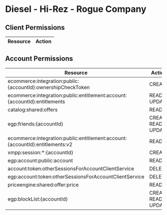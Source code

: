 # Diesel - Hi-Rez - Rogue Company


## Client Permissions
| Resource | Action |
| -------- | ------ |

## Account Permissions
| Resource | Action |
| -------- | ------ |
| ecommerce:integration:public:{accountId}:ownershipCheckToken | CREATE |
| ecommerce:integration:public:entitlement:account:{accountId}:entitlements | READ UPDATE |
| catalog:shared:offers | READ |
| egp:friends:{accountId} | CREATE READ UPDATE |
| ecommerce:integration:public:entitlement:account:{accountId}:entitlements:v2 | READ |
| xmpp:session:*:{accountId} | CREATE |
| egp:account:public:account | READ |
| account:token:otherSessionsForAccountClientService | DELETE |
| egp:account:token:otherSessionsForAccountClientService | DELETE |
| priceengine:shared:offer:price | READ |
| egp:blockList:{accountId} | CREATE READ UPDATE |

